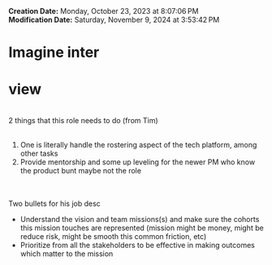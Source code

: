 <div><b>Creation Date:</b> Monday, October 23, 2023 at 8:07:06 PM<br></div>
<div><b>Modification Date:</b> Saturday, November 9, 2024 at 3:53:42 PM<br></div>
<div><h1>Imagine inter</h1><h1>view</h1></div>
<div><br></div>
<div>2 things that this role needs to do (from Tim)<br></div>
<div><br></div>
<ol>
<li>One is literally handle the rostering aspect of the tech platform, among other tasks<br></li>
<li>Provide mentorship and some up leveling for the newer PM who know the product bunt maybe not the role<br></li>
</ol>
<div><br></div>
<div><br></div>
<div>Two bullets for his job desc<br></div>
<ul>
<li>Understand the vision and team missions(s) and make sure the cohorts this mission touches are represented (mission might be money, might be reduce risk, might be smooth this common friction, etc)<br></li>
<li>Prioritize from all the stakeholders to be effective in making outcomes which matter to the mission <br></li>
</ul>


